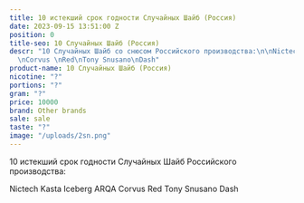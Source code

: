```yaml
---
title: 10 истекший срок годности Случайных Шайб (Россия)
date: 2023-09-15 13:51:00 Z
position: 0
title-seo: 10 Случайных Шайб (Россия)
descr: "10 Случайных Шайб со снюсом Российского производства:\n\nNictech\nKasta \nIceberg\nARQA
  \nCorvus \nRed\nTony Snusano\nDash"
product-name: 10 Случайных Шайб (Россия)
nicotine: "?"
portions: "?"
gram: "?"
price: 10000
brand: Other brands
sale: sale
taste: "?"
image: "/uploads/2sn.png"
---
```


10 истекший срок годности Случайных Шайб  Российского производства:

Nictech
Kasta 
Iceberg
ARQA 
Corvus 
Red
Tony Snusano
Dash